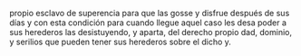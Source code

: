 propio esclavo de superencia para que las gosse y disfrue después de sus días y con esta condición para cuando llegue aquel caso les desa poder a sus herederos las desistuyendo, y aparta, del derecho propio dad, dominio, y serilios que pueden tener sus herederos sobre el dicho y.
